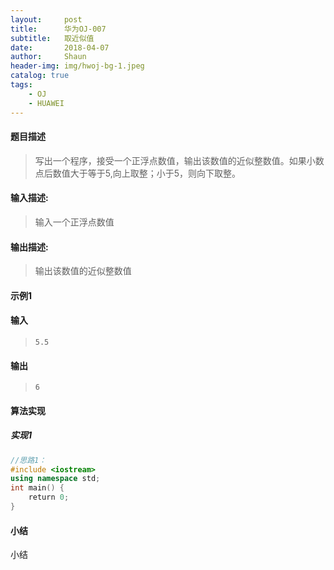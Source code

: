 ```yaml
---
layout:     post
title:      华为OJ-007
subtitle:   取近似值
date:       2018-04-07
author:     Shaun
header-img: img/hwoj-bg-1.jpeg
catalog: true
tags:
    - OJ
    - HUAWEI
---
```



#### 题目描述

> 写出一个程序，接受一个正浮点数值，输出该数值的近似整数值。如果小数点后数值大于等于5,向上取整；小于5，则向下取整。

#### 输入描述:

> 输入一个正浮点数值

#### 输出描述:

> 输出该数值的近似整数值

#### 示例1

#### 输入

> ```
> 5.5
> ```

#### 输出

> ```
> 6
> ```



#### 算法实现



##### 实现1

```C++
//思路1：
#include <iostream>
using namespace std;
int main() {
    return 0;
}
```




#### 小结

小结







